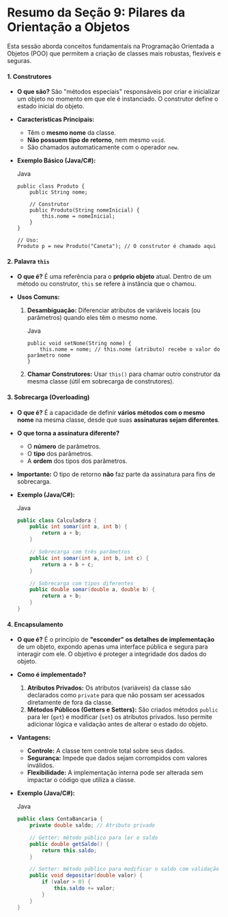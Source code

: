 # **Resumo da Seção 9: Pilares da Orientação a Objetos**

Esta sessão aborda conceitos fundamentais na Programação Orientada a Objetos (POO) que permitem a criação de classes mais robustas, flexíveis e seguras.

#### **1. Construtores**

- **O que são?** São "métodos especiais" responsáveis por criar e inicializar um objeto no momento em que ele é instanciado. O construtor define o estado inicial do objeto.

- **Características Principais:**

  - Têm o **mesmo nome** da classe.
  - **Não possuem tipo de retorno**, nem mesmo `void`.
  - São chamados automaticamente com o operador `new`.

- **Exemplo Básico (Java/C#):**

  Java

  ```
  public class Produto {
      public String nome;
  
      // Construtor
      public Produto(String nomeInicial) {
          this.nome = nomeInicial;
      }
  }
  
  // Uso:
  Produto p = new Produto("Caneta"); // O construtor é chamado aqui
  ```

#### **2. Palavra `this`**

- **O que é?** É uma referência para o **próprio objeto** atual. Dentro de um método ou construtor, `this` se refere à instância que o chamou.

- **Usos Comuns:**

  1. **Desambiguação:** Diferenciar atributos de variáveis locais (ou parâmetros) quando eles têm o mesmo nome.

     Java

     ```
     public void setNome(String nome) {
         this.nome = nome; // this.nome (atributo) recebe o valor do parâmetro nome
     }
     ```

  2. **Chamar Construtores:** Usar `this()` para chamar outro construtor da mesma classe (útil em sobrecarga de construtores).

#### **3. Sobrecarga (Overloading)**

- **O que é?** É a capacidade de definir **vários métodos com o mesmo nome** na mesma classe, desde que suas **assinaturas sejam diferentes**.

- **O que torna a assinatura diferente?**

  - O **número** de parâmetros.
  - O **tipo** dos parâmetros.
  - A **ordem** dos tipos dos parâmetros.

- **Importante:** O tipo de retorno **não** faz parte da assinatura para fins de sobrecarga.

- **Exemplo (Java/C#):**

  Java

  ```java
  public class Calculadora {
      public int somar(int a, int b) {
          return a + b;
      }
  
      // Sobrecarga com três parâmetros
      public int somar(int a, int b, int c) {
          return a + b + c;
      }
  
      // Sobrecarga com tipos diferentes
      public double somar(double a, double b) {
          return a + b;
      }
  }
  ```



#### **4. Encapsulamento**

- **O que é?** É o princípio de **"esconder" os detalhes de implementação** de um objeto, expondo apenas uma interface pública e segura para interagir com ele. O objetivo é proteger a integridade dos dados do objeto.

- **Como é implementado?**

  1. **Atributos Privados:** Os atributos (variáveis) da classe são declarados como `private` para que não possam ser acessados diretamente de fora da classe.
  2. **Métodos Públicos (Getters e Setters):** São criados métodos `public` para ler (`get`) e modificar (`set`) os atributos privados. Isso permite adicionar lógica e validação antes de alterar o estado do objeto.

- **Vantagens:**

  - **Controle:** A classe tem controle total sobre seus dados.
  - **Segurança:** Impede que dados sejam corrompidos com valores inválidos.
  - **Flexibilidade:** A implementação interna pode ser alterada sem impactar o código que utiliza a classe.

- **Exemplo (Java/C#):**

  Java

  ```java
  public class ContaBancaria {
      private double saldo; // Atributo privado
  
      // Getter: método público para ler o saldo
      public double getSaldo() {
          return this.saldo;
      }
  
      // Setter: método público para modificar o saldo com validação
      public void depositar(double valor) {
          if (valor > 0) {
              this.saldo += valor;
          }
      }
  }
  ```
